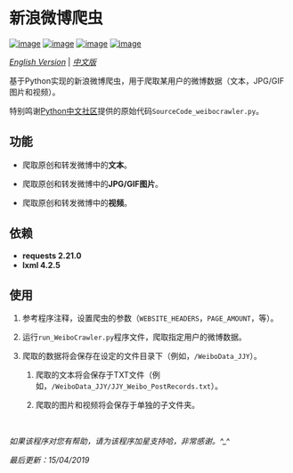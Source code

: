 # 新浪微博爬虫

[![image](https://img.shields.io/badge/license-MIT-green.svg)](https://github.com/HeZhang1994/weibo-crawler/blob/master/LICENSE)
[![image](https://img.shields.io/badge/python-3.7-blue.svg)]()
[![image](https://img.shields.io/badge/status-stable-brightgreen.svg)]()
[![image](https://img.shields.io/badge/build-passing-brightgreen.svg)]()

[*English Version*](https://github.com/HeZhang1994/weibo-crawler/blob/master/README.md) | [*中文版*](https://github.com/HeZhang1994/weibo-crawler/blob/master/README-cn.md)

基于Python实现的新浪微博爬虫，用于爬取某用户的微博数据（文本，JPG/GIF图片和视频）。

特别鸣谢[Python中文社区](https://blog.csdn.net/BF02jgtRS00XKtCx/article/details/79547627)提供的原始代码`SourceCode_weibocrawler.py`。

## 功能

- 爬取原创和转发微博中的**文本**。

- 爬取原创和转发微博中的**JPG/GIF图片**。

- 爬取原创和转发微博中的**视频**。

## 依赖

* __requests 2.21.0__
* __lxml 4.2.5__

## 使用

1. 参考程序注释，设置爬虫的参数（`WEBSITE_HEADERS`，`PAGE_AMOUNT`，等）。

2. 运行`run_WeiboCrawler.py`程序文件，爬取指定用户的微博数据。

3. 爬取的数据将会保存在设定的文件目录下（例如，`/WeiboData_JJY`）。

    1. 爬取的文本将会保存于TXT文件（例如，`/WeiboData_JJY/JJY_Weibo_PostRecords.txt`）。

    2. 爬取的图片和视频将会保存于单独的子文件夹。


<br>

<i>如果该程序对您有帮助，请为该程序加星支持哈，非常感谢。^_^</i>

<i>最后更新：15/04/2019</i>
